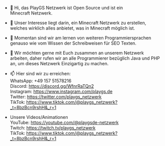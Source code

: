 - 👋 Hi, das PlayGS Netzwerk ist Open Source und ist ein Minecraft Netzwerk.

- 👀 Unser Interesse liegt darin, ein Minecraft Netzwerk zu erstellen, welches wirklich alles anbietet, was in Minecraft möglich ist.

- 🌱 Momentan sind wir am lernen von weiteren Programmiersprachen genauso wie vom Wissen der Schreibweisen für SEO Texten.

- 💞️ Wir möchten gerne mit Euch zusammen an unserem Netzwerk arbeiten, daher rufen wir an alle Programmierer bezüglich Java und PHP an, 
      um dieses Netzwerk Einzigartig zu machen.

- 📫 Hier sind wir zu erreichen:<br>
      WhatsApp: +49 157 51578216<br>
      Discord: https://discord.gg/WfnrRaTQn2<br>
      Instagram: https://www.instagram.com/playgs.de<br>
      Twitter: https://twitter.com/playgs_netzwerk<br>
      TikTok: https://www.tiktok.com/@playgs_netzwerk?_t=8bzBcn9rshH&_r=1 <br>
      
- Unsere Videos/Animationen<br>
      YouTube: https://youtube.com/@playgsde-netzwerk<br>
      Twitch: https://twitch.tv/playgs_netzwerk <br>
      TikTok: https://www.tiktok.com/@playgs_netzwerk?_t=8bzBcn9rshH&_r=1 <br>

